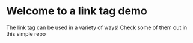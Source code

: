 # Welcome to a link tag demo

The link tag can be used in a variety of ways! Check some of them out in this simple repo
